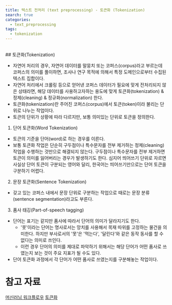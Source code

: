 ```yaml
---
title: 텍스트 전처리 (text preprocessing) - 토큰화 (Tokenization)
search: true
categories:
  - text_preprocessing
tags:
  - tokenization
---
```

<br />
## 토큰화(Tokenization)

- 자연어 처리의 경우, 자연어 데이터를 말뭉치 또는 코퍼스(corpus)라고 부르는데 코퍼스의 의미를 풀이하면, 조사나 연구 목적에 의해서 특정 도메인으로부터 수집된 텍스트 집합이다.
- 자연어 처리에서 크롤링 등으로 얻어낸 코퍼스 데이터가 필요에 맞게 전처리되지 않은 상태라면, 해당 데이터를 사용하고자하는 용도에 맞게 토큰화(tokenization) & 정제(cleaning) & 정규화(normalization) 한다.
- 토큰화(tokenization)란 주어진 코퍼스(corpus)에서 토큰(token)이라 불리는 단위로 나누는 작업이다.
- 토큰의 단위가 상황에 따라 다르지만, 보통 의미있는 단위로 토큰을 정의한다.

1. 단어 토큰화(Word Tokenization)
- 토큰의 기준을 단어(word)로 하는 경우를 이른다.
- 보통 토큰화 작업은 단순히 구두점이나 특수문자를 전부 제거하는 정제(cleaning) 작업을 수행하는 것만으로 해결되지 않는다. 구두점이나 특수문자를 전부 제거하면 토큰이 의미를 잃어버리는 경우가 발생하기도 한다. 심지어 띄어쓰기 단위로 자르면 사실상 단어 토큰이 구분되는 영어와 달리, 한국어는 띄어쓰기만으로는 단어 토큰을 구분하기 어렵다.
2. 문장 토큰화(Sentence Tokenization)
- 갖고 있는 코퍼스 내에서 문장 단위로 구분하는 작업으로 때로는 문장 분류(sentence segmentation)라고도 부른다.
3. 품사 태깅(Part-of-speech tagging)
- 단어는 표기는 같지만 품사에 따라서 단어의 의미가 달라지기도 한다. 
  - '못'이라는 단어는 명사로서는 망치를 사용해서 목재 따위를 고정하는 물건을 의미한다. 하지만 부사로서의 '못'은 '먹는다', '달린다'와 같은 동작 동사를 할 수 없다는 의미로 쓰인다. 
  - 이런 경우 단어의 의미를 제대로 파악하기 위해서는 해당 단어가 어떤 품사로 쓰였는지 보는 것이 주요 지표가 될 수도 있다. 
- 단어 토큰화 과정에서 각 단어가 어떤 품사로 쓰였는지를 구분해놓는 작업이다.

# 참고 자료
[머신러닝 워크플로우](https://wikidocs.net/31947)
[토큰화](https://wikidocs.net/21698)
